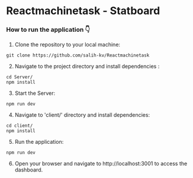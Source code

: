 # Reactmachinetask - Statboard

### How to run the application 👇

1. Clone the repository to your local machine:
```
git clone https://github.com/salih-kv/Reactmachinetask
```
2. Navigate to the project directory and install dependencies :
```
cd Server/
npm install
```
3. Start the Server:
```
npm run dev
```
4. Navigate to 'client/' directory and install dependencies:
```
cd client/
npm install
```
5. Run the application:
```
npm run dev
```
6. Open your browser and navigate to http://localhost:3001 to access the dashboard.
